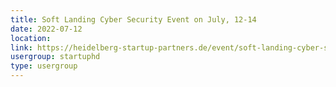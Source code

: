```yaml
---
title: Soft Landing Cyber Security Event on July, 12-14
date: 2022-07-12
location: 
link: https://heidelberg-startup-partners.de/event/soft-landing-cyber-security-event-on-july-12-14/
usergroup: startuphd
type: usergroup
---
```

